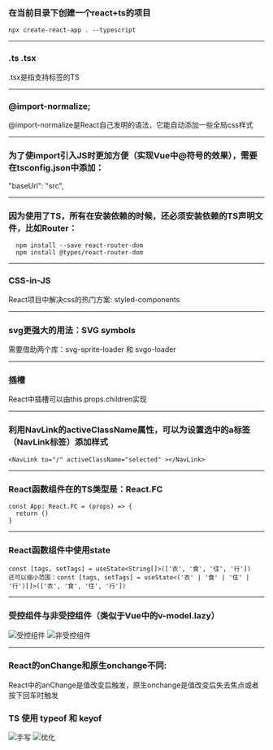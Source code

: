 ### 在当前目录下创建一个react+ts的项目
`npx create-react-app . --typescript`

***

### .ts .tsx
.tsx是指支持标签的TS

***

### @import-normalize;
@import-normalize是React自己发明的语法，它能自动添加一些全局css样式

***

### 为了使import引入JS时更加方便（实现Vue中@符号的效果），需要在tsconfig.json中添加：
"baseUrl": "src",

***

### 因为使用了TS，所有在安装依赖的时候，还必须安装依赖的TS声明文件，比如Router：
```
  npm install --save react-router-dom
  npm install @types/react-router-dom
```

***

### CSS-in-JS
React项目中解决css的热门方案: styled-components

***

### svg更强大的用法：SVG symbols
需要借助两个库：svg-sprite-loader 和 svgo-loader

***

### 插槽
React中插槽可以由this.props.children实现

***

### 利用NavLink的activeClassName属性，可以为设置选中的a标签（NavLink标签）添加样式
`<NavLink to="/" activeClassName="selected" ></NavLink>`

***

### React函数组件在的TS类型是：React.FC
```
const App: React.FC = (props) => {
  return ()
}
```

***

### React函数组件中使用state
```
const [tags, setTags] = useState<String[]>(['衣', '食', '住', '行'])
还可以缩小范围：const [tags, setTags] = useState<('衣' | '食' | '住' | '行')[]>(['衣', '食', '住', '行'])
```

***

### 受控组件与非受控组件（类似于Vue中的v-model.lazy）
![受控组件](https://i.loli.net/2020/05/15/wTaRfGprX9AvnzE.png)
![非受控组件](https://i.loli.net/2020/05/15/riCDAw5ZG4HPcRz.png)

***

### React的onChange和原生onchange不同:
React中的anChange是值改变后触发，原生onchange是值改变后失去焦点或者按下回车时触发

### TS 使用 typeof 和 keyof
![手写](https://i.loli.net/2020/05/15/3HuboildzQaKpxC.png)
![优化](https://i.loli.net/2020/05/15/wGtxYcuHKjgrIds.png)